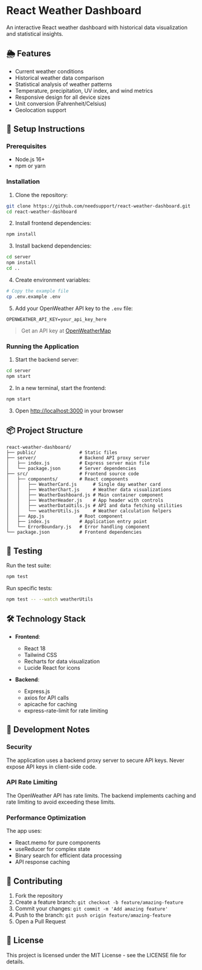 # React Weather Dashboard

An interactive React weather dashboard with historical data visualization and statistical insights.

## 🌦️ Features

- Current weather conditions
- Historical weather data comparison
- Statistical analysis of weather patterns
- Temperature, precipitation, UV index, and wind metrics
- Responsive design for all device sizes
- Unit conversion (Fahrenheit/Celsius)
- Geolocation support

## 🚀 Setup Instructions

### Prerequisites

- Node.js 16+
- npm or yarn

### Installation

1. Clone the repository:
```bash
git clone https://github.com/needsupport/react-weather-dashboard.git
cd react-weather-dashboard
```

2. Install frontend dependencies:
```bash
npm install
```

3. Install backend dependencies:
```bash
cd server
npm install
cd ..
```

4. Create environment variables:
```bash
# Copy the example file
cp .env.example .env
```

5. Add your OpenWeather API key to the `.env` file:
```
OPENWEATHER_API_KEY=your_api_key_here
```

> Get an API key at [OpenWeatherMap](https://openweathermap.org/api)

### Running the Application

1. Start the backend server:
```bash
cd server
npm start
```

2. In a new terminal, start the frontend:
```bash
npm start
```

3. Open [http://localhost:3000](http://localhost:3000) in your browser

## 📦 Project Structure

```
react-weather-dashboard/
├── public/                # Static files
├── server/                # Backend API proxy server
│   ├── index.js           # Express server main file
│   └── package.json       # Server dependencies
├── src/                   # Frontend source code
│   ├── components/        # React components
│   │   ├── WeatherCard.js      # Single day weather card
│   │   ├── WeatherChart.js     # Weather data visualizations
│   │   ├── WeatherDashboard.js # Main container component
│   │   ├── WeatherHeader.js    # App header with controls
│   │   ├── weatherDataUtils.js # API and data fetching utilities
│   │   └── weatherUtils.js     # Weather calculation helpers
│   ├── App.js             # Root component
│   ├── index.js           # Application entry point
│   └── ErrorBoundary.js   # Error handling component
└── package.json           # Frontend dependencies
```

## 🧪 Testing

Run the test suite:
```bash
npm test
```

Run specific tests:
```bash
npm test -- --watch weatherUtils
```

## 🛠️ Technology Stack

- **Frontend**:
  - React 18
  - Tailwind CSS
  - Recharts for data visualization
  - Lucide React for icons

- **Backend**:
  - Express.js
  - axios for API calls
  - apicache for caching
  - express-rate-limit for rate limiting

## 📝 Development Notes

### Security

The application uses a backend proxy server to secure API keys. Never expose API keys in client-side code.

### API Rate Limiting

The OpenWeather API has rate limits. The backend implements caching and rate limiting to avoid exceeding these limits.

### Performance Optimization

The app uses:
- React.memo for pure components
- useReducer for complex state
- Binary search for efficient data processing
- API response caching

## 🤝 Contributing

1. Fork the repository
2. Create a feature branch: `git checkout -b feature/amazing-feature`
3. Commit your changes: `git commit -m 'Add amazing feature'`
4. Push to the branch: `git push origin feature/amazing-feature`
5. Open a Pull Request

## 📄 License

This project is licensed under the MIT License - see the LICENSE file for details.

